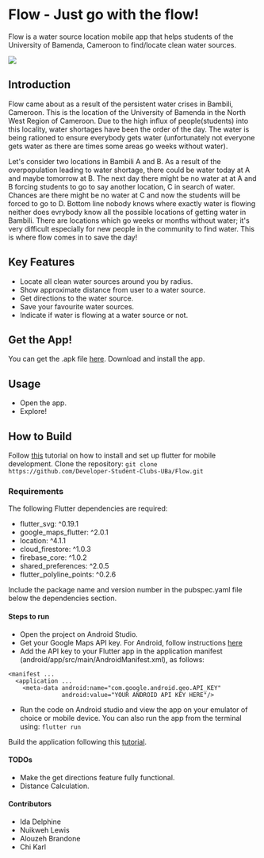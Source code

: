 # Flow - Just go with the flow!
Flow is a water source location mobile app that helps students of the University of Bamenda, Cameroon to find/locate clean water sources.

<img src="https://github.com/Idadelveloper/Flow/blob/main/Assets/flow_mockups/Collage_mockup.jpg" />


## Introduction
Flow came about as a result of the persistent water crises in Bambili, Cameroon. This is the location of the University of Bamenda in the North West Region of Cameroon. Due to the high influx of people(students) into this locality, water shortages have been the order of the day. The water is being rationed to ensure everybody gets water (unfortunately not everyone gets water as there are times some areas go weeks without water).

Let's consider two locations in Bambili A and B. As a result of the overpopulation leading to water shortage, there could be water today at A and maybe tomorrow at B. The next day there might be no water at at A and B forcing students to go to say another location, C in search of water. Chances are there might be no water at C and now the students will be forced to go to D. Bottom line nobody knows where exactly water is flowing neither does evrybody know all the possible locations of getting water in Bambili. There are locations which go weeks or months without water; it's very difficult especially for new people in the community to find water. This is where flow comes in to save the day!


## Key Features
* Locate all clean water sources around you by radius.
* Show approximate distance from user to a water source.
* Get directions to the water source.
* Save your favourite water sources.
* Indicate if water is flowing at a water source or not.


## Get the App!
You can get the .apk file [here](https://drive.google.com/file/d/1yBzKgXHNx8vX8BhOkDXbrTYUE5U0tTOj/view?usp=sharing).
Download and install the app.
## Usage
* Open the app.
* Explore!

## How to Build
Follow [this](https://flutter.dev/docs/get-started/install) tutorial on how to install and set up flutter for mobile development.
Clone the repository:
``` git clone https://github.com/Developer-Student-Clubs-UBa/Flow.git ```

### Requirements
The following Flutter dependencies are required:
*  flutter_svg: ^0.19.1
*  google_maps_flutter: ^2.0.1
*  location: ^4.1.1
*  cloud_firestore: ^1.0.3
*  firebase_core: ^1.0.2
*  shared_preferences: ^2.0.5
*  flutter_polyline_points: ^0.2.6

Include the package name and version number in the pubspec.yaml file below the dependencies section.

#### Steps to run
* Open the project on Android Studio.
* Get your Google Maps API key. For Android, follow instructions [here](https://developers.google.com/maps/documentation/android-sdk/get-api-key)
* Add the API key to your Flutter app in the application manifest (android/app/src/main/AndroidManifest.xml), as follows:
```
<manifest ...
  <application ...
    <meta-data android:name="com.google.android.geo.API_KEY"
               android:value="YOUR ANDROID API KEY HERE"/>
```
* Run the code on Android studio and view the app on your emulator of choice or mobile device. You can also run the app from the terminal using:
``` flutter run ```

Build the application following this [tutorial](https://flutter.dev/docs/deployment/android).

#### TODOs
* Make the get directions feature fully functional.
* Distance Calculation.


#### Contributors
* Ida Delphine
* Nuikweh Lewis 
* Alouzeh Brandone
* Chi Karl
